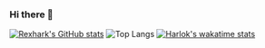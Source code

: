 ### Hi there 👋

[![Rexhark's GitHub stats](https://github-readme-stats.vercel.app/api?username=rexhark)](https://github.com/anuraghazra/github-readme-stats)
![Top Langs](https://github-readme-stats.vercel.app/api/top-langs/?username=rexhark&layout=compact)
[![Harlok's wakatime stats](https://github-readme-stats.vercel.app/api/wakatime?username=rexhark&layout=compact)](https://github.com/anuraghazra/github-readme-stats)

<!--
**Rexhark/Rexhark** is a ✨ _special_ ✨ repository because its `README.md` (this file) appears on your GitHub profile.

Here are some ideas to get you started:

- 🔭 I’m currently working on ...
- 🌱 I’m currently learning ...
- 👯 I’m looking to collaborate on ...
- 🤔 I’m looking for help with ...
- 💬 Ask me about ...
- 📫 How to reach me: ...
- 😄 Pronouns: ...
- ⚡ Fun fact: ...
-->
